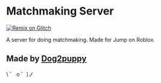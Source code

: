 # Matchmaking Server

[![Remix on Glitch](https://cdn.glitch.com/2703baf2-b643-4da7-ab91-7ee2a2d00b5b%2Fremix-button.svg)](https://glitch.com/edit/#!/remix/matchmaking-server)

A server for doing matchmaking. Made for Jump on Roblox.

## Made by [Dog2puppy](https://glitch.com/@Dog2puppy)

\ ゜ o ゜)ノ
